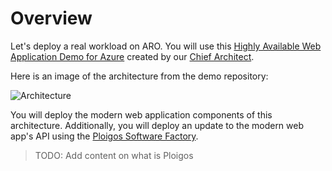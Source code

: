 # Overview

Let's deploy a real workload on ARO.  You will use this [Highly Available Web Application Demo for Azure][1] created by our [Chief Architect][2].

Here is an image of the architecture from the demo repository:

![Architecture](https://github.com/dudash/openshiftexamples-aro-webapp-azuresql/raw/main/.diagrams/HA-webapps-ARO-SQL.png)

You will deploy the modern web application components of this architecture.  Additionally, you will deploy an update to the modern web app's API using the [Ploigos Software Factory][3].

> TODO: Add content on what is Ploigos

[1]: https://github.com/dudash/openshiftexamples-aro-webapp-azuresql
[2]: https://github.com/dudash
[3]: https://github.com/ploigos/ploigos-software-factory-operator